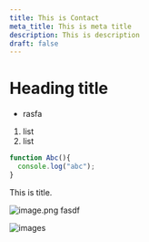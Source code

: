```yaml
---
title: This is Contact
meta_title: This is meta title
description: This is description
draft: false
---
```

# Heading title

* rasfa

1. list
2. list

```javascript
function Abc(){
  console.log("abc");
}
```

This is title.

![image.png](/images/image-placeholder.png)
fasdf

![images](/images/avatar.png)
